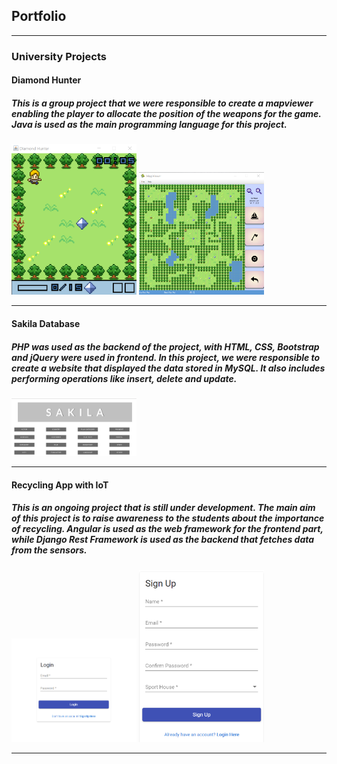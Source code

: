## Portfolio

---

### University Projects

#### Diamond Hunter
##### This is a group project that we were responsible to create a mapviewer enabling the player to allocate the position of the weapons for the game. Java is used as the main programming language for this project.

<p float="left'>
  <img src="images/diamond_hunter.png?raw=true" width="200" />
  <img src="images/diamond_hunter_2.png?raw=true" width="200" />
  <img src="images/diamond_hunter_3.png?raw=true" width="200" />
</p>

---
#### Sakila Database
##### PHP was used as the backend of the project, with HTML, CSS, Bootstrap and jQuery were used in frontend. In this project, we were responsible to create a website that displayed the data stored in MySQL. It also includes performing operations like insert, delete and update. 

<img src="images/sakila.png?raw=true" width="200" />

---
#### Recycling App with IoT
##### This is an ongoing project that is still under development. The main aim of this project is to raise awareness to the students about the importance of recycling. Angular is used as the web framework for the frontend part, while Django Rest Framework is used as the backend that fetches data from the sensors.

<img src="images/segp_login.png?raw=true" width="200" />
<img src="images/segp_register.png?raw=true" width="200" />

---






